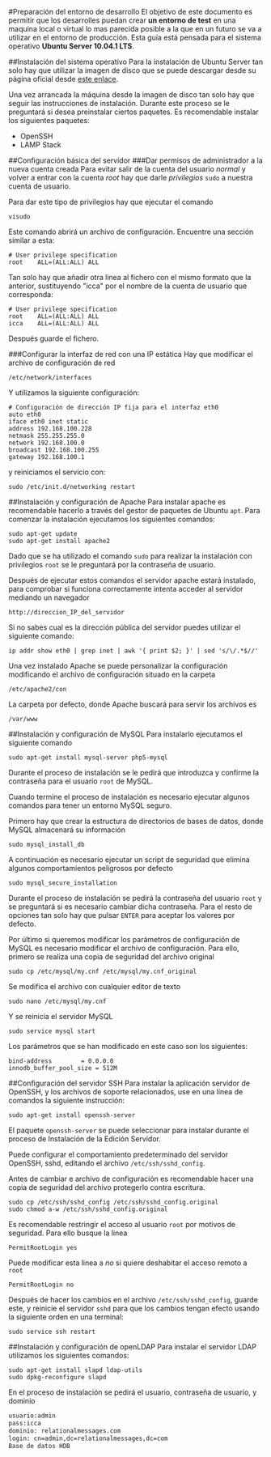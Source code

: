 #Preparación del entorno de desarrollo
El objetivo de este documento es permitir que los desarrolles puedan crear **un entorno de test** en una maquina local o virtual lo mas parecida posible a la que en un futuro se va a utilizar en el entorno de producción.
Esta guía está pensada para el sistema operativo **Ubuntu Server 10.04.1 LTS**.

##Instalación del sistema operativo
Para la instalación de Ubuntu Server tan solo hay que utilizar la imagen de disco que se puede descargar desde su página oficial desde [este enlace](http://www.ubuntu.com/download/server).

Una vez arrancada la máquina desde la imagen de disco tan solo hay que seguir las instrucciones de instalación. Durante este proceso se le preguntará si desea preinstalar ciertos paquetes. Es recomendable instalar los siguientes paquetes:

- OpenSSH
- LAMP Stack  

##Configuración básica del servidor
###Dar permisos de administrador a la nueva cuenta creada
Para evitar salir de la cuenta del usuario *normal* y volver a entrar con la cuenta *root* hay que darle *privilegios* `sudo` a nuestra cuenta de usuario.

Para dar este tipo de privilegios hay que ejecutar el comando 
	
	visudo
Este comando abrirá un archivo de configuración. Encuentre una sección similar a esta:

	# User privilege specification
	root    ALL=(ALL:ALL) ALL

Tan solo hay que añadir otra linea al fichero con el mismo formato que la anterior, sustituyendo "icca" por el nombre de la cuenta de usuario que corresponda:

	# User privilege specification
	root    ALL=(ALL:ALL) ALL
	icca    ALL=(ALL:ALL) ALL

Después guarde el fichero.

###Configurar la interfaz de red con una IP estática
Hay que modificar el archivo de configuración de red 
	
	/etc/network/interfaces

Y utilizamos la siguiente configuración:

	# Configuración de dirección IP fija para el interfaz eth0
	auto eth0
	iface eth0 inet static
	address 192.168.100.228
	netmask 255.255.255.0
	network 192.168.100.0
	broadcast 192.168.100.255
	gateway 192.168.100.1

y reiniciamos el servicio con:

	sudo /etc/init.d/networking restart

##Instalación y configuración de Apache
Para instalar apache es recomendable hacerlo a través del gestor de paquetes de Ubuntu `apt`.
Para comenzar la instalación ejecutamos los siguientes comandos:

	sudo apt-get update
	sudo apt-get install apache2
	
Dado que se ha utilizado el comando `sudo` para realizar la instalación con privilegios `root` se le preguntará por la contraseña de usuario.

Después de ejecutar estos comandos el servidor apache estará instalado, para comprobar si funciona correctamente intenta acceder al servidor mediando un navegador

	http://direccion_IP_del_servidor

Si no sabes cual es la dirección pública del servidor puedes utilizar el siguiente comando:

	ip addr show eth0 | grep inet | awk '{ print $2; }' | sed 's/\/.*$//'
	
Una vez instalado Apache se puede personalizar la configuración modificando el archivo de configuración situado en la carpeta

	/etc/apache2/con

La carpeta por defecto, donde Apache buscará para servir los archivos es

	/var/www
	
##Instalación y configuración de MySQL
Para instalarlo ejecutamos el siguiente comando

	sudo apt-get install mysql-server php5-mysql

Durante el proceso de instalación se le pedirá que introduzca y confirme la contraseña para el usuario `root` de MySQL.

Cuando termine el proceso de instalación es necesario ejecutar algunos comandos para tener un entorno MySQL seguro.

Primero hay que crear la estructura de directorios de bases de datos, donde MySQL almacenará su información

	sudo mysql_install_db

A continuación es necesario ejecutar un script de seguridad que elimina algunos comportamientos peligrosos por defecto

	sudo mysql_secure_installation

Durante el proceso de instalación se pedirá la contraseña del usuario `root` y se preguntará si es necesario cambiar dicha contraseña. Para el resto de opciones tan solo hay que pulsar `ENTER` para aceptar los valores por defecto.

Por último si queremos modificar los parámetros de configuración de MySQL es necesario modificar el archivo de configuración. Para ello, primero se realiza una copia de seguridad del archivo original
	
	sudo cp /etc/mysql/my.cnf /etc/mysql/my.cnf_original

Se modifica el archivo con cualquier editor de texto
	
	sudo nano /etc/mysql/my.cnf

Y se reinicia el servidor MySQL

	sudo service mysql start

Los parámetros que se han modificado en este caso son los siguientes:

	bind-address		= 0.0.0.0
	innodb_buffer_pool_size = 512M


##Configuración del servidor SSH
Para instalar la aplicación servidor de OpenSSH, y los archivos de soporte relacionados, use en una línea de comandos la siguiente instrucción:
	
	sudo apt-get install openssh-server

El paquete `openssh-server` se puede seleccionar para instalar durante el proceso de Instalación de la Edición Servidor.

Puede configurar el comportamiento predeterminado del servidor OpenSSH, sshd, editando el archivo `/etc/ssh/sshd_config`.

Antes de cambiar e archivo de configuración es recomendable hacer una copia de seguridad del archivo protegerlo contra escritura.

	sudo cp /etc/ssh/sshd_config /etc/ssh/sshd_config.original
	sudo chmod a-w /etc/ssh/sshd_config.original

Es recomendable restringir el acceso al usuario `root` por motivos de seguridad. Para ello busque la linea

	PermitRootLogin yes

Puede modificar esta linea a *no* si quiere deshabitar el acceso remoto a `root`

	PermitRootLogin no
	
Después de hacer los cambios en el archivo `/etc/ssh/sshd_config`, guarde este, y reinicie el servidor `sshd` para que los cambios tengan efecto usando la siguiente orden en una terminal:

	sudo service ssh restart
	
##Instalación y configuración de openLDAP
Para instalar el servidor LDAP utilizamos los siguientes comandos:

	sudo apt-get install slapd ldap-utils
	sudo dpkg-reconfigure slapd

En el proceso de instalación se pedirá el usuario, contraseña de usuario, y dominio

```bash
usuario:admin
pass:icca
dominio: relationalmessages.com
login: cn=admin,dc=relationalmessages,dc=com
Base de datos HDB
```



